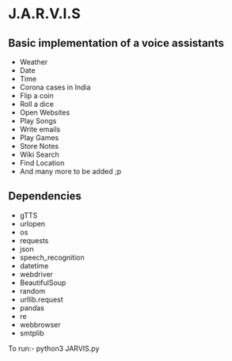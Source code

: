 # J.A.R.V.I.S

## Basic implementation of a voice assistants

* Weather
* Date 
* Time
* Corona cases in India
* Flip a coin
* Roll a dice
* Open Websites
* Play Songs
* Write emails
* Play Games
* Store Notes
* Wiki Search
* Find Location
* And many more to be added ;p


## Dependencies

* gTTS
* urlopen
* os
* requests
* json
* speech_recognition 
* datetime
* webdriver
* BeautifulSoup
* random
* urllib.request
* pandas
* re
* webbrowser
* smtplib

To run:- 
python3 JARVIS.py


